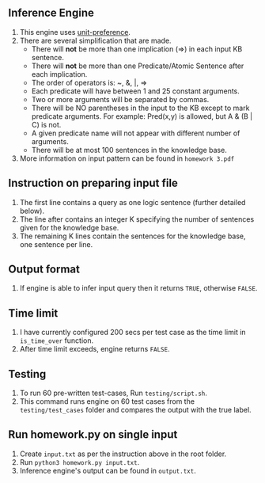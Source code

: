 ## Inference Engine
1. This engine uses [unit-preference](https://dl.acm.org/doi/pdf/10.1145/1464052.1464109). 
2. There are several simplification that are made. 
    * There will **not** be more than one implication (=>) in each input KB sentence.
    * There will **not** be more than one Predicate/Atomic Sentence after each implication.
    * The order of operators is: ~, &, |, =>
    * Each predicate will have between 1 and 25 constant arguments.
    * Two or more arguments will be separated by commas.
    * There will be NO parentheses in the input to the KB except to mark predicate arguments. For example: Pred(x,y) is allowed, but A & (B | C) is not.
    * A given predicate name will not appear with different number of arguments.
    * There will be at most 100 sentences in the knowledge base.
3. More information on input pattern can be found in ```homework 3.pdf```

## Instruction on preparing input file
1. The first line contains a query as one logic sentence (further detailed below). 
2. The line after contains an integer K specifying the number of sentences given for the knowledge base. 
3. The remaining K lines contain the sentences for the knowledge base, one sentence per line.

## Output format
1. If engine is able to infer input query then it returns ```TRUE```, otherwise ```FALSE```.

## Time limit
1. I have currently configured 200 secs per test case as the time limit in ```is_time_over``` function. 
2. After time limit exceeds, engine returns ```FALSE```. 

## Testing
1. To run 60 pre-written test-cases, Run ```testing/script.sh```. 
2. This command runs engine on 60 test cases from the ```testing/test_cases``` folder and compares the output with the true label.

## Run homework.py on single input
1. Create ```input.txt``` as per the instruction above in the root folder. 
2. Run ```python3 homework.py input.txt```. 
3. Inference engine's output can be found in ```output.txt```.